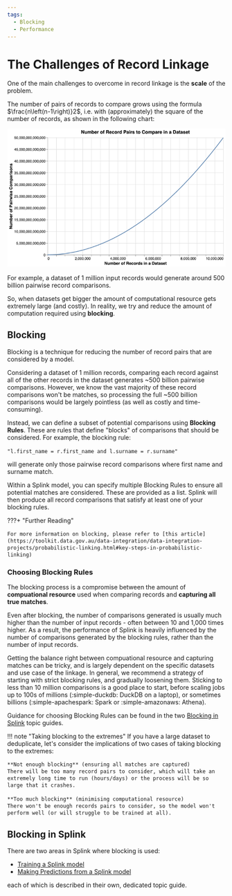 ```yaml
---
tags:
  - Blocking
  - Performance
---
```


# The Challenges of Record Linkage

One of the main challenges to overcome in record linkage is the **scale** of the problem.

The number of pairs of records to compare grows using the formula $\frac{n\left(n-1\right)}2$, i.e. with (approximately) the square of the number of records, as shown in the following chart:

![](../../img/blocking/pairwise_comparisons.png)

For example, a dataset of 1 million input records would generate around 500 billion pairwise record comparisons.

So, when datasets get bigger the amount of computational resource gets extremely large (and costly). In reality, we try and reduce the amount of computation required using **blocking**.

## Blocking

Blocking is a technique for reducing the number of record pairs that are considered by a model.

Considering a dataset of 1 million records, comparing each record against all of the other records in the dataset generates ~500 billion pairwise comparisons. However, we know the vast majority of these record comparisons won't be matches, so processing the full ~500 billion comparisons would be largely pointless (as well as costly and time-consuming).

Instead, we can define a subset of potential comparisons using **Blocking Rules**. These are rules that define "blocks" of comparisons that should be considered. For example, the blocking rule:

`"l.first_name = r.first_name and l.surname = r.surname"` 
 
will generate only those pairwise record comparisons where first name and surname match.

Within a Splink model, you can specify multiple Blocking Rules to ensure all potential matches are considered.  These are provided as a list.  Splink will then produce all record comparisons that satisfy at least one of your blocking rules.

???+ "Further Reading"

    For more information on blocking, please refer to [this article](https://toolkit.data.gov.au/data-integration/data-integration-projects/probabilistic-linking.html#key-steps-in-probabilistic-linking)

### Choosing Blocking Rules

The blocking process is a compromise between the amount of **compuational resource** used when comparing records and **capturing all true matches**. 

Even after blocking, the number of comparisons generated is usually much higher than the number of input records - often between 10 and 1,000 times higher. As a result, the performance of Splink is heavily influenced by the number of comparisons generated by the blocking rules, rather than the number of input records.

Getting the balance right between compuational resource and capturing matches can be tricky, and is largely dependent on the specific datasets and use case of the linkage. In general, we recommend a strategy of starting with strict blocking rules, and gradually loosening them. Sticking to less than 10 million comparisons is a good place to start, before scaling jobs up to 100s of millions (:simple-duckdb: DuckDB on a laptop), or sometimes billions (:simple-apachespark: Spark or :simple-amazonaws: Athena). 
 
Guidance for choosing Blocking Rules can be found in the two [Blocking in Splink](#blocking-in-splink) topic guides.

!!! note "Taking blocking to the extremes"
    If you have a large dataset to deduplicate, let's consider the implications of two cases of taking blocking to the extremes:

    **Not enough blocking** (ensuring all matches are captured)  
    There will be too many record pairs to consider, which will take an extremely long time to run (hours/days) or the process will be so large that it crashes.

    **Too much blocking** (minimising computational resource)  
    There won't be enough records pairs to consider, so the model won't perform well (or will struggle to be trained at all). 


## Blocking in Splink

There are two areas in Splink where blocking is used:

- [Training a Splink model](./blocking_model_training.md)
- [Making Predictions from a Splink model](./blocking_predictions.md)

each of which is described in their own, dedicated topic guide.

